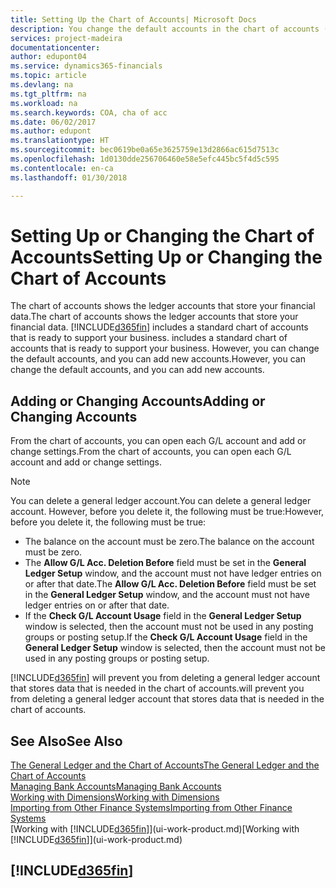 ```yaml
---
title: Setting Up the Chart of Accounts| Microsoft Docs
description: You change the default accounts in the chart of accounts (COA), and you can add new accounts.
services: project-madeira
documentationcenter: 
author: edupont04
ms.service: dynamics365-financials
ms.topic: article
ms.devlang: na
ms.tgt_pltfrm: na
ms.workload: na
ms.search.keywords: COA, cha of acc
ms.date: 06/02/2017
ms.author: edupont
ms.translationtype: HT
ms.sourcegitcommit: bec0619be0a65e3625759e13d2866ac615d7513c
ms.openlocfilehash: 1d0130dde256706460e58e5efc445bc5f4d5c595
ms.contentlocale: en-ca
ms.lasthandoff: 01/30/2018

---
```

# <a name="setting-up-or-changing-the-chart-of-accounts"></a><span data-ttu-id="d1f51-103">Setting Up or Changing the Chart of Accounts</span><span class="sxs-lookup"><span data-stu-id="d1f51-103">Setting Up or Changing the Chart of Accounts</span></span>
<span data-ttu-id="d1f51-104">The chart of accounts shows the ledger accounts that store your financial data.</span><span class="sxs-lookup"><span data-stu-id="d1f51-104">The chart of accounts shows the ledger accounts that store your financial data.</span></span> [!INCLUDE[d365fin](includes/d365fin_md.md)]<span data-ttu-id="d1f51-105"> includes a standard chart of accounts that is ready to support your business.</span><span class="sxs-lookup"><span data-stu-id="d1f51-105"> includes a standard chart of accounts that is ready to support your business.</span></span>
<span data-ttu-id="d1f51-106">However, you can change the default accounts, and you can add new accounts.</span><span class="sxs-lookup"><span data-stu-id="d1f51-106">However, you can change the default accounts, and you can add new accounts.</span></span>  

## <a name="adding-or-changing-accounts"></a><span data-ttu-id="d1f51-107">Adding or Changing Accounts</span><span class="sxs-lookup"><span data-stu-id="d1f51-107">Adding or Changing Accounts</span></span>
<span data-ttu-id="d1f51-108">From the chart of accounts, you can open each G/L account and add or change settings.</span><span class="sxs-lookup"><span data-stu-id="d1f51-108">From the chart of accounts, you can open each G/L account and add or change settings.</span></span>

> [!NOTE]  
>   <span data-ttu-id="d1f51-109">You can delete a general ledger account.</span><span class="sxs-lookup"><span data-stu-id="d1f51-109">You can delete a general ledger account.</span></span> <span data-ttu-id="d1f51-110">However, before you delete it, the following must be true:</span><span class="sxs-lookup"><span data-stu-id="d1f51-110">However, before you delete it, the following must be true:</span></span>  

* <span data-ttu-id="d1f51-111">The balance on the account must be zero.</span><span class="sxs-lookup"><span data-stu-id="d1f51-111">The balance on the account must be zero.</span></span>  
* <span data-ttu-id="d1f51-112">The **Allow G/L Acc. Deletion Before** field must be set in the **General Ledger Setup** window, and the account must not have ledger entries on or after that date.</span><span class="sxs-lookup"><span data-stu-id="d1f51-112">The **Allow G/L Acc. Deletion Before** field must be set in the **General Ledger Setup** window, and the account must not have ledger entries on or after that date.</span></span>  
* <span data-ttu-id="d1f51-113">If the **Check G/L Account Usage** field in the **General Ledger Setup** window is selected, then the account must not be used in any posting groups or posting setup.</span><span class="sxs-lookup"><span data-stu-id="d1f51-113">If the **Check G/L Account Usage** field in the **General Ledger Setup** window is selected, then the account must not be used in any posting groups or posting setup.</span></span>  

[!INCLUDE[d365fin](includes/d365fin_md.md)] <span data-ttu-id="d1f51-114"> will prevent you from deleting a general ledger account that stores data that is needed in the chart of accounts.</span><span class="sxs-lookup"><span data-stu-id="d1f51-114">will prevent you from deleting a general ledger account that stores data that is needed in the chart of accounts.</span></span>  

## <a name="see-also"></a><span data-ttu-id="d1f51-115">See Also</span><span class="sxs-lookup"><span data-stu-id="d1f51-115">See Also</span></span>
[<span data-ttu-id="d1f51-116">The General Ledger and the Chart of Accounts</span><span class="sxs-lookup"><span data-stu-id="d1f51-116">The General Ledger and the Chart of Accounts</span></span>](finance-general-ledger.md)  
[<span data-ttu-id="d1f51-117">Managing Bank Accounts</span><span class="sxs-lookup"><span data-stu-id="d1f51-117">Managing Bank Accounts</span></span>](bank-manage-bank-accounts.md)  
[<span data-ttu-id="d1f51-118">Working with Dimensions</span><span class="sxs-lookup"><span data-stu-id="d1f51-118">Working with Dimensions</span></span>](finance-dimensions.md)  
[<span data-ttu-id="d1f51-119">Importing from Other Finance Systems</span><span class="sxs-lookup"><span data-stu-id="d1f51-119">Importing from Other Finance Systems</span></span>](upload-data.md)  
<span data-ttu-id="d1f51-120">[Working with [!INCLUDE[d365fin](includes/d365fin_md.md)]](ui-work-product.md)</span><span class="sxs-lookup"><span data-stu-id="d1f51-120">[Working with [!INCLUDE[d365fin](includes/d365fin_md.md)]](ui-work-product.md)</span></span>  

## [!INCLUDE[d365fin](includes/free_trial_md.md)]

